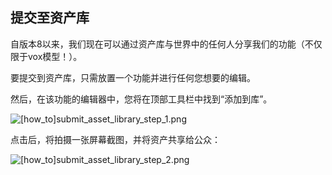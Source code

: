 ## 提交至资产库
自版本8以来，我们现在可以通过资产库与世界中的任何人分享我们的功能（不仅限于vox模型！）。

要提交到资产库，只需放置一个功能并进行任何您想要的编辑。

然后，在该功能的编辑器中，您将在顶部工具栏中找到“添加到库”。

![[how_to]submit_asset_library_step_1.png](/tutorials/[how_to]submit_asset_library_step_1.png)

点击后，将拍摄一张屏幕截图，并将资产共享给公众：

![[how_to]submit_asset_library_step_2.png](/tutorials/[how_to]submit_asset_library_step_2.png)